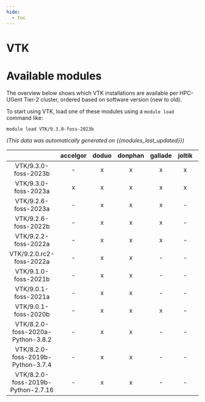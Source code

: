```yaml
---
hide:
  - toc
---
```


VTK
===

# Available modules


The overview below shows which VTK installations are available per HPC-UGent Tier-2 cluster, ordered based on software version (new to old).

To start using VTK, load one of these modules using a `module load` command like:

```shell
module load VTK/9.3.0-foss-2023b
```

*(This data was automatically generated on {{modules_last_updated}})*  

| |accelgor|doduo|donphan|gallade|joltik|shinx|skitty|
| :---: | :---: | :---: | :---: | :---: | :---: | :---: | :---: |
|VTK/9.3.0-foss-2023b|-|x|x|x|x|x|x|
|VTK/9.3.0-foss-2023a|x|x|x|x|x|x|x|
|VTK/9.2.6-foss-2023a|-|x|x|x|-|x|x|
|VTK/9.2.6-foss-2022b|-|x|x|x|-|-|-|
|VTK/9.2.2-foss-2022a|-|x|x|x|-|-|-|
|VTK/9.2.0.rc2-foss-2022a|-|x|x|-|-|-|-|
|VTK/9.1.0-foss-2021b|-|x|x|-|-|-|-|
|VTK/9.0.1-foss-2021a|-|x|x|-|-|-|-|
|VTK/9.0.1-foss-2020b|-|x|x|x|-|-|-|
|VTK/8.2.0-foss-2020a-Python-3.8.2|-|x|x|-|-|-|-|
|VTK/8.2.0-foss-2019b-Python-3.7.4|-|x|x|-|-|-|-|
|VTK/8.2.0-foss-2019b-Python-2.7.16|-|x|x|-|-|-|-|
